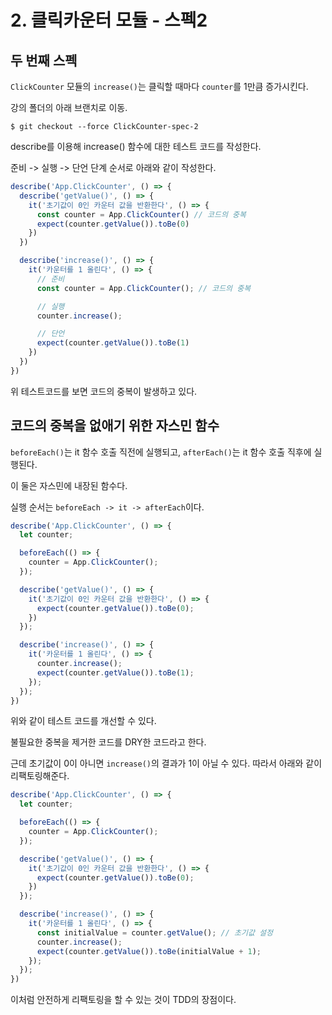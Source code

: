 # 2. 클릭카운터 모듈 - 스펙2

## 두 번째 스펙

`ClickCounter` 모듈의 `increase()`는 클릭할 때마다 `counter`를 1만큼 증가시킨다.

강의 폴더의 아래 브랜치로 이동.

```
$ git checkout --force ClickCounter-spec-2
```

describe를 이용해 increase() 함수에 대한 테스트 코드를 작성한다.

준비 -> 실행 -> 단언 단계 순서로 아래와 같이 작성한다.

```js
describe('App.ClickCounter', () => {
  describe('getValue()', () => {
    it('초기값이 0인 카운터 값을 반환한다', () => {
      const counter = App.ClickCounter() // 코드의 중복
      expect(counter.getValue()).toBe(0)
    })
  })

  describe('increase()', () => {
    it('카운터를 1 올린다', () => {
      // 준비
      const counter = App.ClickCounter(); // 코드의 중복

      // 실행
      counter.increase();

      // 단언
      expect(counter.getValue()).toBe(1)
    })
  })
})
```

위 테스트코드를 보면 코드의 중복이 발생하고 있다.

## 코드의 중복을 없애기 위한 자스민 함수

`beforeEach()`는 it 함수 호출 직전에 실행되고, `afterEach()`는 it 함수 호출 직후에 실행된다.

이 둘은 자스민에 내장된 함수다.

실행 순서는 `beforeEach -> it -> afterEach`이다.

```js
describe('App.ClickCounter', () => {
  let counter;

  beforeEach(() => {
    counter = App.ClickCounter();
  });

  describe('getValue()', () => {
    it('초기값이 0인 카운터 값을 반환한다', () => {
      expect(counter.getValue()).toBe(0);
    })
  });

  describe('increase()', () => {
    it('카운터를 1 올린다', () => {
      counter.increase();
      expect(counter.getValue()).toBe(1);
    });
  });
})
```

위와 같이 테스트 코드를 개선할 수 있다.

불필요한 중복을 제거한 코드를 DRY한 코드라고 한다.

근데 초기값이 0이 아니면 `increase()`의 결과가 1이 아닐 수 있다. 따라서 아래와 같이 리팩토링해준다.

```js
describe('App.ClickCounter', () => {
  let counter;

  beforeEach(() => {
    counter = App.ClickCounter();
  });

  describe('getValue()', () => {
    it('초기값이 0인 카운터 값을 반환한다', () => {
      expect(counter.getValue()).toBe(0);
    })
  });

  describe('increase()', () => {
    it('카운터를 1 올린다', () => {
      const initialValue = counter.getValue(); // 초기값 설정
      counter.increase();
      expect(counter.getValue()).toBe(initialValue + 1);
    });
  });
})
```

이처럼 안전하게 리팩토링을 할 수 있는 것이 TDD의 장점이다.